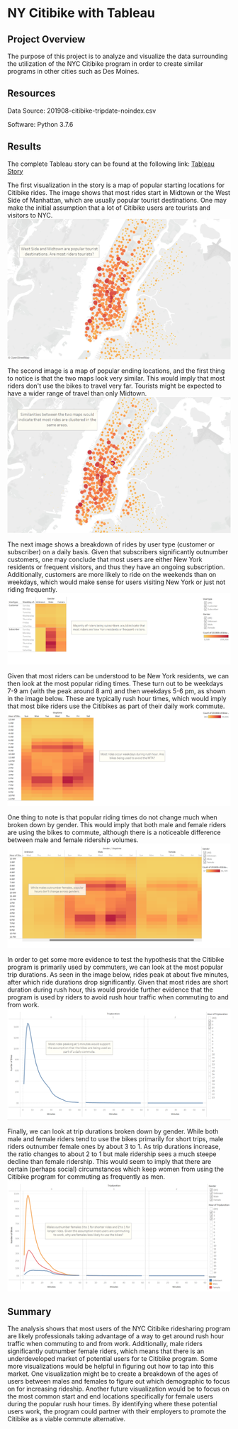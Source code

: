# NY Citibike with Tableau
## Project Overview
The purpose of this project is to analyze and visualize the data surrounding the utilization of the NYC Citibike program in order to create similar programs in other cities such as Des Moines.

## Resources
Data Source: 201908-citibike-tripdate-noindex.csv

Software: Python 3.7.6

## Results
The complete Tableau story can be found at the following link:
[Tableau Story](https://public.tableau.com/app/profile/ee1691/viz/Bikesharing_Assignment/CitiBikesharing)

The first visualization in the story is a map of popular starting locations for Citibike rides. The image shows that most rides start in Midtown or the West Side of Manhattan, which are usually popular tourist destinations. One may make the initial assumption that a lot of Citibike users are tourists and visitors to NYC.
![This is an image](https://github.com/EricaEidelman/Bikesharing/blob/main/Popular_Start_Locations.png)

The second image is a map of popular ending locations, and the first thing to notice is that the two maps look very similar. This would imply that most riders don't use the bikes to travel very far. Tourists might be expected to have a wider range of travel than only Midtown.
![This is an image](https://github.com/EricaEidelman/Bikesharing/blob/main/Popular_End_Locations.png)

The next image shows a breakdown of rides by user type (customer or subscriber) on a daily basis. Given that subscribers significantly outnumber customers, one may conclude that most users are either New York residents or frequent visitors, and thus they have an ongoing subscription. Additionally, customers are more likely to ride on the weekends than on weekdays, which would make sense for users visiting New York or just not riding frequently.
![This is an image](https://github.com/EricaEidelman/Bikesharing/blob/main/User_Type_Usage.png)

Given that most riders can be understood to be New York residents, we can then look at the most popular riding times. These turn out to be weekdays 7-9 am (with the peak around 8 am) and then weekdays 5-6 pm, as shown in the image below. These are typically rush hour times, which would imply that most bike riders use the Citibikes as part of their daily work commute.
![This is an image](https://github.com/EricaEidelman/Bikesharing/blob/main/Popular_Times.png)

One thing to note is that popular riding times do not change much when broken down by gender. This would imply that both male and female riders are using the bikes to commute, although there is a noticeable difference between male and female ridership volumes.
![This is an image](https://github.com/EricaEidelman/Bikesharing/blob/main/Popular_Times_Gender.png)

In order to get some more evidence to test the hypothesis that the Citibike program is primarily used by commuters, we can look at the most popular trip durations. As seen in the image below, rides peak at about five minutes, after which ride durations drop significantly. Given that most rides are short duration during rush hour, this would provide further evidence that the program is used by riders to avoid rush hour traffic when commuting to and from work.
![This is an image](https://github.com/EricaEidelman/Bikesharing/blob/main/Ride_Duration.png)

Finally, we can look at trip durations broken down by gender. While both male and female riders tend to use the bikes primarily for short trips, male riders outnumber female ones by about 3 to 1. As trip durations increase, the ratio changes to about 2 to 1 but male ridership sees a much steepe decline than female ridership. This would seem to imply that there are certain (perhaps social) circumstances which keep women from using the Citibike program for commuting as frequently as men.
![This is an image](https://github.com/EricaEidelman/Bikesharing/blob/main/Ride_Duration_Gender.png)

## Summary
The analysis shows that most users of the NYC Citibike ridesharing program are likely professionals taking advantage of a way to get around rush hour traffic when commuting to and from work. Additionally, male riders significantly outnumber female riders, which means that there is an underdeveloped market of potential users for te Citibike program. Some more visualizations would be helpful in figuring out how to tap into this market. One visualization might be to create a breakdown of the ages of users between males and females to figure out which demographic to focus on for increasing rideship. Another future visualization would be to focus on the most common start and end locations specifically for female users during the popular rush hour times. By identifying where these potential users work, the program could partner with their employers to promote the Citibike as a viable commute alternative. 
